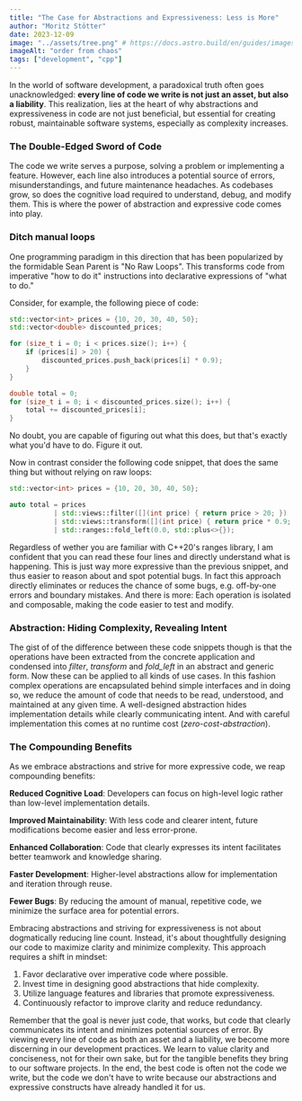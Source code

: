 ```yaml
---
title: "The Case for Abstractions and Expressiveness: Less is More"
author: "Moritz Stötter"
date: 2023-12-09
image: "../assets/tree.png" # https://docs.astro.build/en/guides/images/#images-in-content-collections
imageAlt: "order from chaos"
tags: ["development", "cpp"]
---
```



In the world of software development, a paradoxical truth often goes unacknowledged: **every line of code we write is not just an asset, but also a liability**. This realization, lies at the heart of why abstractions and expressiveness in code are not just beneficial, but essential for creating robust, maintainable software systems, especially as complexity increases.

### The Double-Edged Sword of Code 

The code we write serves a purpose, solving a problem or implementing a feature. However, each line also introduces a potential source of errors, misunderstandings, and future maintenance headaches. As codebases grow, so does the cognitive load required to understand, debug, and modify them. This is where the power of abstraction and expressive code comes into play. 

### Ditch manual loops

One programming paradigm in this direction that has been popularized by the formidable Sean Parent is "No Raw Loops". This transforms code from imperative "how to do it" instructions into declarative expressions of "what to do." 

Consider, for example, the following piece of code: 

```cpp
std::vector<int> prices = {10, 20, 30, 40, 50};
std::vector<double> discounted_prices;

for (size_t i = 0; i < prices.size(); i++) {
    if (prices[i] > 20) {
        discounted_prices.push_back(prices[i] * 0.9);
    }
}

double total = 0;
for (size_t i = 0; i < discounted_prices.size(); i++) {
    total += discounted_prices[i];
}
```

No doubt, you are capable of figuring out what this does, but that's exactly what you'd have to do. Figure it out. 

Now in contrast consider the following code snippet, that does the same thing but without relying on raw loops:

```cpp
std::vector<int> prices = {10, 20, 30, 40, 50};

auto total = prices 
           | std::views::filter([](int price) { return price > 20; })
           | std::views::transform([](int price) { return price * 0.9; })
           | std::ranges::fold_left(0.0, std::plus<>{});
```

Regardless of wether you are familiar with C++20's ranges library, I am confident that you can read these four lines and directly understand what is happening. This is just way more expressive than the previous snippet, and thus easier to reason about and spot potential bugs. In fact this approach directly eliminates or reduces the chance of some bugs, e.g. off-by-one errors and boundary mistakes. And there is more: Each operation is isolated and composable, making the code easier to test and modify. 

### Abstraction: Hiding Complexity, Revealing Intent 

The gist of of the difference between these code snippets though is that the operations have been extracted from the concrete application and condensed into *filter*, *transform* and *fold_left* in an abstract and generic form. Now these can be applied to all kinds of use cases. In this fashion complex operations are encapsulated behind simple interfaces and in doing so, we reduce the amount of code that needs to be read, understood, and maintained at any given time. A well-designed abstraction hides implementation details while clearly communicating intent. And with careful implementation this comes at no runtime cost (*zero-cost-abstraction*).

### The Compounding Benefits 

As we embrace abstractions and strive for more expressive code, we reap compounding benefits: 

**Reduced Cognitive Load**: Developers can focus on high-level logic rather than low-level implementation details. 

**Improved Maintainability**: With less code and clearer intent, future modifications become easier and less error-prone. 

**Enhanced Collaboration**: Code that clearly expresses its intent facilitates better teamwork and knowledge sharing. 

**Faster Development**: Higher-level abstractions allow for implementation and iteration through reuse. 

**Fewer Bugs**: By reducing the amount of manual, repetitive code, we minimize the surface area for potential errors.

Embracing abstractions and striving for expressiveness is not about dogmatically reducing line count. Instead, it's about thoughtfully designing our code to maximize clarity and minimize complexity. This approach requires a shift in mindset: 

1. Favor declarative over imperative code where possible. 
2. Invest time in designing good abstractions that hide complexity. 
3. Utilize language features and libraries that promote expressiveness. 
4. Continuously refactor to improve clarity and reduce redundancy. 

Remember that the goal is never just code, that works, but code that clearly communicates its intent and minimizes potential sources of error.  By viewing every line of code as both an asset and a liability, we become more discerning in our development practices. We learn to value clarity and conciseness, not for their own sake, but for the tangible benefits they bring to our software projects. In the end, the best code is often not the code we write, but the code we don't have to write because our abstractions and expressive constructs have already handled it for us. 
